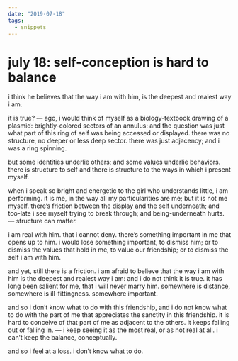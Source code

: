 ```yaml
---
date: "2019-07-18"
tags:
  - snippets
---
```

# july 18: self-conception is hard to balance

i think he believes that the way i am with him, is the deepest and realest way i am.

it is true? — ago, i would think of myself as a biology-textbook drawing of a plasmid: brightly-colored sectors of an annulus: and the question was just what part of this ring of self was being accessed or displayed. there was no structure, no deeper or less deep sector. there was just adjacency; and i was a ring spinning.

but some identities underlie others; and some values underlie behaviors. there is structure to self and there is structure to the ways in which i present myself.

when i speak so bright and energetic to the girl who understands little, i am performing. it is me, in the way all my particularities are me; but it is not me myself. there’s friction between the display and the self underneath; and too-late i see myself trying to break through; and being-underneath hurts. — structure can matter.

i am real with him. that i cannot deny. there’s something important in me that opens up to him. i would lose something important, to dismiss him; or to dismiss the values that hold in me, to value our friendship; or to dismiss the self i am with him.

and yet, still there is a friction. i am afraid to believe that the way i am with him is the deepest and realest way i am: and i do not think it is true. it has long been salient for me, that i will never marry him. somewhere is distance, somewhere is ill-fittingness. somewhere important.

and so i don’t know what to do with this friendship, and i do not know what to do with the part of me that appreciates the sanctity in this friendship. it is hard to conceive of that part of me as adjacent to the others. it keeps falling out or falling in. — i keep seeing it as the most real, or as not real at all. i can’t keep the balance, conceptually.

and so i feel at a loss. i don’t know what to do.
